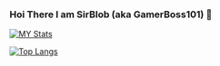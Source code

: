 ### Hoi There I am SirBlob (aka GamerBoss101) 👋


[![MY Stats](https://github-readme-stats.vercel.app/api?username=GamerBoss101)](https://github.com/anuraghazra/github-readme-stats) 

[![Top Langs](https://github-readme-stats.vercel.app/api/top-langs/?username=GamerBoss101&layout=compact)](https://github.com/GamerBoss101/Statcord)


<!--
**GamerBoss101/GamerBoss101** is a ✨ _special_ ✨ repository because its `README.md` (this file) appears on your GitHub profile.

Here are some ideas to get you started:

- 🔭 I’m currently working on ...
- 🌱 I’m currently learning ...
- 👯 I’m looking to collaborate on ...
- 🤔 I’m looking for help with ...
- 💬 Ask me about ...
- 📫 How to reach me: ...
- 😄 Pronouns: ...
- ⚡ Fun fact: ...
-->
